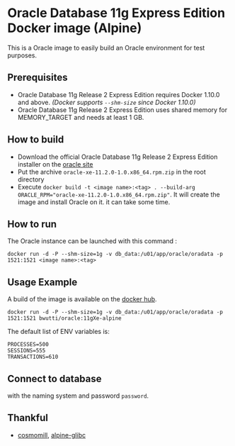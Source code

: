 Oracle Database 11g Express Edition Docker image (Alpine)
=======================================================

This is a Oracle image to easily build an Oracle environment for test purposes.

Prerequisites
-------------

- Oracle Database 11g Release 2 Express Edition requires Docker 1.10.0 and above. *(Docker supports ```--shm-size``` since Docker 1.10.0)*
- Oracle Database 11g Release 2 Express Edition uses shared memory for MEMORY_TARGET and needs at least 1 GB.

## How to build

- Download the official Oracle Database 11g Release 2 Express Edition installer on the [oracle site](https://www.oracle.com/database/technologies/xe-prior-releases.html)
- Put the archive `oracle-xe-11.2.0-1.0.x86_64.rpm.zip` in the root directory
- Execute  `docker build -t <image name>:<tag> . --build-arg ORACLE_RPM="oracle-xe-11.2.0-1.0.x86_64.rpm.zip"`. It will create the image and install Oracle on it. it can take some time.   

## How to run

The Oracle instance can be launched with this command :
```
docker run -d -P --shm-size=1g -v db_data:/u01/app/oracle/oradata -p 1521:1521 <image name>:<tag>
```

## Usage Example

A build of the image is available on the [docker hub](https://hub.docker.com/r/bedwuttipong/oracle/).

```
docker run -d -P --shm-size=1g -v db_data:/u01/app/oracle/oradata -p 1521:1521 bwutti/oracle:11gXe-alpine
```

The default list of ENV variables is:

```
PROCESSES=500
SESSIONS=555
TRANSACTIONS=610
```

## Connect to database

with the naming system and password ```password```.

## Thankful
* [cosmomill](https://github.com/cosmomill/docker-alpine-oracle-xe), [alpine-glibc](https://hub.docker.com/r/cosmomill/alpine-glibc)
